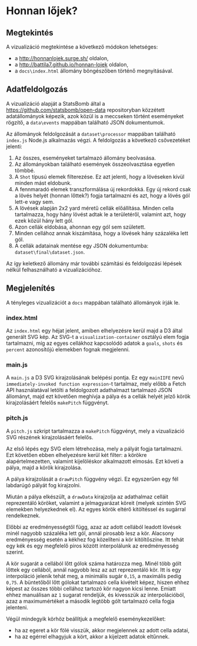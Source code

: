 # Honnan lőjek?

## Megtekintés

A vizualizáció megtekintése a következő módokon lehetséges:

  * a http://honnanlojek.surge.sh/ oldalon, 
  * a http://battila7.github.io/honnan-lojek oldalon,
  * a `docs\index.html` állomány böngészőben történő megnyitásával.

## Adatfeldolgozás

A vizualizáció alapját a StatsBomb által a https://github.com/statsbomb/open-data repositoryban közzétett adatállományok képezik, azok közül is a meccseken történt eseményeket rögzítő, a `data\events` mappában található JSON dokumentumok.

Az állományok feldolgozását a `dataset\processor` mappában található `index.js` Node.js alkalmazás végzi. A feldolgozás a következő csővezetéket jelenti:

  1. Az összes, eseményeket tartalmazó állomány beolvasása.
  1. Az állományokban található események összeolvasztása egyetlen tömbbé.
  1. A `Shot` típusú elemek filterezése. Ez azt jelenti, hogy a lövéseken kívül minden mást eldobunk.
  1. A fennmaradó elemek transzformálása új rekordokká. Egy új rekord csak a lövés helyét (honnan lőttek?) fogja tartalmazni és azt, hogy a lövés gól lett-e vagy sem.
  1. A lövések alapján 2x2 yard méretű cellák előállítása. Minden cella tartalmazza, hogy hány lövést adtak le a területéről, valamint azt, hogy ezek közül hány lett gól.
  1. Azon cellák eldobása, ahonnan egy gól sem született.
  1. Minden cellához annak kiszámítása, hogy a lövések hány százaléka lett gól.
  1. A cellák adatainak mentése egy JSON dokumentumba: `dataset\final\dataset.json`.

Az így keletkező állomány már további számítási és feldolgozási lépések nélkül felhasználható a vizualizációhoz. 

## Megjelenítés

A tényleges vizualizációt a `docs` mappában található állományok írják le.

### index.html

Az `index.html` egy héjat jelent, amiben elhelyezésre kerül majd a D3 által generált SVG kép. Az SVG-t a `visualization-container` osztályú elem fogja tartalmazni, míg az egyes cellákhoz kapcsolódó adatok a `goals`, `shots` és `percent` azonosítójú elemekben fognak megjelenni.

### main.js

A `main.js` a D3 SVG kirajzolásának belépési pontja. Ez egy `mainIIFE` nevű `immediately-invoked function expression`-t tartalmaz, mely előbb a Fetch API használatával letölti a feldolgozott adathalmazt tartalmazó JSON állományt, majd ezt követően meghívja a pálya és a cellák helyét jelző körök kirajzolásáért felelős `makePitch` függvényt.

### pitch.js

A `pitch.js` szkript tartalmazza a `makePitch` függvényt, mely a vizualizáció SVG részének kirajzolásáért felelős.

Az első lépés egy SVG elem létrehozása, mely a pályát fogja tartalmazni. Ezt követően ebben elhelyezésre kerül két filter: a körökre alapértelmezetten, valamint kijelöléskor alkalmazott elmosás. Ezt követi a pálya, majd a körök kirajzolása.

A pálya kirajzolását a `drawPitch` függvény végzi. Ez egyszerűen egy fél labdarúgó pályát fog kirajzolni.

Miután a pálya elkészült, a `drawData` kirajzolja az adathalmaz celláit reprezentáló köröket, valamint a jelmagyarázat köreit (melyek szintén SVG elemekben helyezkednek el). Az egyes körök eltérő kitöltéssel és sugárral rendelkeznek. 

Előbbi az eredményességtől függ, azaz az adott cellából leadott lövések minél nagyobb százaléka lett gól, annál pirosabb lesz a kör. Alacsony eredményesség esetén a kékhez fog közelíteni a kör kitöltőszíne. Itt tehát egy kék és egy megfelelő piros között interpolálunk az eredményesség szerint.

A kör sugarát a cellából lőtt gólok száma határozza meg. Minél több gólt lőttek egy cellából, annál nagyobb lesz az azt reprezentáló kör. Itt is egy interpoláció jelenik tehát meg, a minimális sugár `0,15`, a maximális pedig `0,75`. A büntetőből lőtt gólokat tartalmazó cella kivételt képez, hiszen ehhez képest az összes többi cellához tartozó kör nagyon kicsi lenne. Emiatt ehhez manuálisan az `1` sugarat rendeljük, és kivesszük az interpolációból, azaz a maximumértéket  a második legtöbb gólt tartalmazó cella fogja jelenteni.

Végül mindegyik körhöz beállítjuk a megfelelő eseménykezelőket:

  * ha az egeret a kör fölé visszük, akkor megjelennek az adott cella adatai,
  * ha az egérrel elhagyjuk a kört, akkor a kijelzett adatok eltűnnek.
